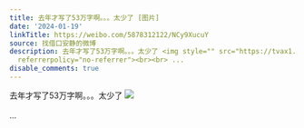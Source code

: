 ```yaml
---
title: 去年才写了53万字啊。。。太少了 [图片]
date: '2024-01-19'
linkTitle: https://weibo.com/5878312122/NCy9XucuY
source: 找借口安静的微博
description: 去年才写了53万字啊。。。太少了 <img style="" src="https://tvax1.sinaimg.cn/large/006pONvQly1hlyucj004rj30u01uojtv.jpg"
  referrerpolicy="no-referrer"><br><br> ...
disable_comments: true
---
```

去年才写了53万字啊。。。太少了 <img style="" src="https://tvax1.sinaimg.cn/large/006pONvQly1hlyucj004rj30u01uojtv.jpg" referrerpolicy="no-referrer"><br><br> ...